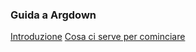 <link rel="stylesheet" href="../assets/style.css">

### Guida a Argdown

[Introduzione](introduzione.md)
[Cosa ci serve per cominciare](cominciare.md)
